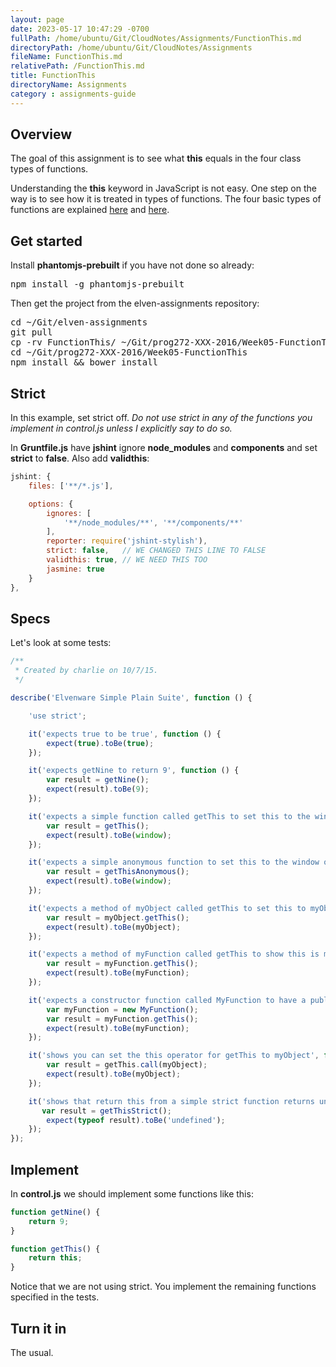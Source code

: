 ```yaml
---
layout: page
date: 2023-05-17 10:47:29 -0700
fullPath: /home/ubuntu/Git/CloudNotes/Assignments/FunctionThis.md
directoryPath: /home/ubuntu/Git/CloudNotes/Assignments
fileName: FunctionThis.md
relativePath: /FunctionThis.md
title: FunctionThis
directoryName: Assignments
category : assignments-guide
---
```


## Overview

The goal of this assignment is to see what **this** equals in the four class types of functions.

Understanding the **this** keyword in JavaScript is not easy. One step on the way is to see how it is treated in types of functions. The four basic types of functions are explained [here][function-types] and [here][function-this].

[function-types]: http://www.elvenware.com/charlie/development/web/JavaScript/JavaScriptFunctions.html#function-types
[function-this]: http://www.elvenware.com/charlie/development/web/JavaScript/JavaScriptFunctions.html#function-this

## Get started

Install **phantomjs-prebuilt** if you have not done so already:

<pre>
npm install -g phantomjs-prebuilt
</pre>

Then get the project from the elven-assignments repository:

<pre>
cd ~/Git/elven-assignments
git pull
cp -rv FunctionThis/ ~/Git/prog272-XXX-2016/Week05-FunctionThis
cd ~/Git/prog272-XXX-2016/Week05-FunctionThis
npm install && bower install
</pre>

## Strict

In this example, set strict off. _Do not use strict in any of the functions you implement in control.js unless I explicitly say to do so._

In **Gruntfile.js** have **jshint** ignore **node_modules** and **components** and set **strict** to **false**. Also add **validthis**:

```javascript
jshint: {
    files: ['**/*.js'],

    options: {
        ignores: [
            '**/node_modules/**', '**/components/**'
        ],
        reporter: require('jshint-stylish'),
        strict: false,   // WE CHANGED THIS LINE TO FALSE
        validthis: true, // WE NEED THIS TOO
        jasmine: true
    }
},
```

## Specs

Let's look at some tests:

```javascript
/**
 * Created by charlie on 10/7/15.
 */

describe('Elvenware Simple Plain Suite', function () {

    'use strict';

    it('expects true to be true', function () {
        expect(true).toBe(true);
    });

    it('expects getNine to return 9', function () {
        var result = getNine();
        expect(result).toBe(9);
    });

    it('expects a simple function called getThis to set this to the window object', function() {
        var result = getThis();
        expect(result).toBe(window);
    });

    it('expects a simple anonymous function to set this to the window object', function() {
        var result = getThisAnonymous();
        expect(result).toBe(window);
    });

    it('expects a method of myObject called getThis to set this to myObject', function() {
        var result = myObject.getThis();
        expect(result).toBe(myObject);
    });

    it('expects a method of myFunction called getThis to show this is myFunction', function() {
        var result = myFunction.getThis();
        expect(result).toBe(myFunction);
    });

    it('expects a constructor function called MyFunction to have a public method called getThis that shows this is MyFunction', function() {
        var myFunction = new MyFunction();
        var result = myFunction.getThis();
        expect(result).toBe(myFunction);
    });

    it('shows you can set the this operator for getThis to myObject', function() {
        var result = getThis.call(myObject);
        expect(result).toBe(myObject);
    });

    it('shows that return this from a simple strict function returns undefined', function() {
       var result = getThisStrict();
        expect(typeof result).toBe('undefined');
    });
});
```

## Implement

In **control.js** we should implement some functions like this:

```javascript
function getNine() {
    return 9;
}

function getThis() {  
    return this;
}
```

Notice that we are not using strict. You implement the remaining functions specified in the tests.

## Turn it in

The usual.
